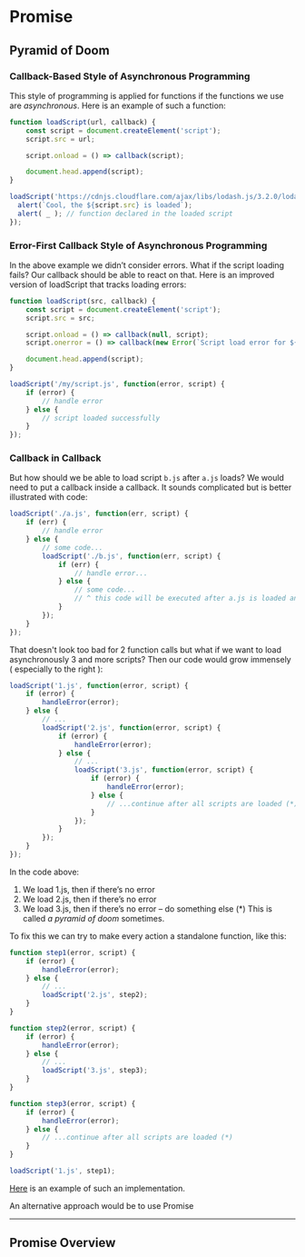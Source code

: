 # Promise

## Pyramid of Doom

### Callback-Based Style of Asynchronous Programming

This style of programming is applied for functions if the functions we use are _asynchronous_. 
Here is an example of such a function:
```javascript
function loadScript(url, callback) {
    const script = document.createElement('script');
    script.src = url;

    script.onload = () => callback(script);

    document.head.append(script);
}

loadScript('https://cdnjs.cloudflare.com/ajax/libs/lodash.js/3.2.0/lodash.js', script => {
  alert(`Cool, the ${script.src} is loaded`);
  alert( _ ); // function declared in the loaded script
});
```

### Error-First Callback Style of Asynchronous Programming

In the above example we didn’t consider errors. What if the script loading fails? Our callback 
should be able to react on that. Here is an improved version of loadScript that tracks loading errors:
```javascript
function loadScript(src, callback) {
    const script = document.createElement('script');
    script.src = src;

    script.onload = () => callback(null, script);
    script.onerror = () => callback(new Error(`Script load error for ${src}`));

    document.head.append(script);
}

loadScript('/my/script.js', function(error, script) {
    if (error) {
        // handle error
    } else {
        // script loaded successfully
    }
});
```

### Callback in Callback

But how should we be able to load script `b.js` after `a.js` loads? We would need to put a callback 
inside a callback. It sounds complicated but is better illustrated with code:
```javascript
loadScript('./a.js', function(err, script) {
    if (err) {
        // handle error
    } else {
        // some code...
        loadScript('./b.js', function(err, script) {
            if (err) {
                // handle error...
            } else {
                // some code...
                // ^ this code will be executed after a.js is loaded and executed
            }
        });
    }
});
```

That doesn't look too bad for 2 function calls but what if we want to load asynchronously 3 and more
scripts? Then our code would grow immensely ( especially to the right ):
```javascript
loadScript('1.js', function(error, script) {
    if (error) {
        handleError(error);
    } else {
        // ...
        loadScript('2.js', function(error, script) {
            if (error) {
                handleError(error);
            } else {
                // ...
                loadScript('3.js', function(error, script) {
                    if (error) {
                        handleError(error);
                    } else {
                        // ...continue after all scripts are loaded (*)
                    }
                });
            }
        });
    }
});
```
In the code above:
1. We load 1.js, then if there’s no error
2. We load 2.js, then if there’s no error
3. We load 3.js, then if there’s no error – do something else (*)
This is called _a pyramid of doom_ sometimes.

To fix this we can try to make every action a standalone function, like this:
```javascript
function step1(error, script) {
    if (error) {
        handleError(error);
    } else {
        // ...
        loadScript('2.js', step2);
    }
}

function step2(error, script) {
    if (error) {
        handleError(error);
    } else {
        // ...
        loadScript('3.js', step3);
    }
}

function step3(error, script) {
    if (error) {
        handleError(error);
    } else {
        // ...continue after all scripts are loaded (*)
    }
}

loadScript('1.js', step1);
```

[Here](./1-circle-standalone/index.js) is an example of such an implementation.

An alternative approach would be to use Promise

---

## Promise Overview